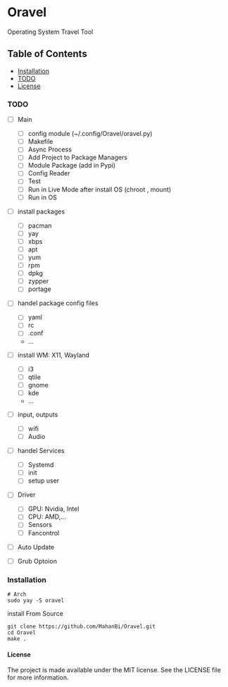 # Oravel

Operating System Travel Tool

## Table of Contents

- [Installation](#installation)
- [TODO](#todo)
- [License](#license)


### TODO

- [ ] Main
  - [ ] config module (~/.config/Oravel/oravel.py)
  - [ ] Makefile
  - [ ] Async Process
  - [ ] Add Project to Package Managers
  - [ ] Module Package (add in Pypi)
  - [ ] Config Reader
  - [ ] Test
  - [ ] Run in Live Mode after install OS (chroot , mount)
  - [ ] Run in OS

- [ ] install packages
  - [ ] pacman
  - [ ] yay
  - [ ] xbps
  - [ ] apt
  - [ ] yum
  - [ ] rpm
  - [ ] dpkg
  - [ ] zypper
  - [ ] portage

- [ ] handel package config files
  - [ ] yaml
  - [ ] rc
  - [ ] .conf
  - ...

- [ ] install WM: X11, Wayland
  - [ ] i3
  - [ ] qtile
  - [ ] gnome
  - [ ] kde
  - ...

- [ ] input, outputs
  - [ ] wifi
  - [ ] Audio

- [ ] handel Services
  - [ ] Systemd
  - [ ] init
  - [ ] setup user

- [ ] Driver
  - [ ] GPU: Nvidia, Intel
  - [ ] CPU: AMD,...
  - [ ] Sensors
  - [ ] Fancontrol

- [ ] Auto Update

- [ ] Grub Optoion

### Installation

```shell
# Arch
sudo yay -S oravel
```

install From Source

```shell
git clone https://github.com/MahanBi/Oravel.git
cd Oravel
make .
```

#### License
The project is made available under the MIT license. See the LICENSE file for more information.
